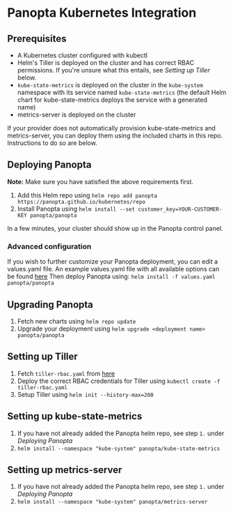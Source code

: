 # Panopta Kubernetes Integration

## Prerequisites
* A Kubernetes cluster configured with kubectl
* Helm's Tiller is deployed on the cluster and has correct RBAC permissions. If you're unsure what this entails, see *Setting up Tiller* below.
* `kube-state-metrics` is deployed on the cluster in the `kube-system` namespace with its service named `kube-state-metrics` (the default Helm chart for kube-state-metrics deploys the service with a generated name)
* metrics-server is deployed on the cluster

If your provider does not automatically provision kube-state-metrics and metrics-server, you can deploy them using the included charts in this repo. Instructions to do so are below. 

## Deploying Panopta
**Note:** Make sure you have satisfied the above requirements first.
1. Add this Helm repo using `helm repo add panopta https://panopta.github.io/kubernetes/repo`
2. Install Panopta using `helm install --set customer_key=YOUR-CUSTOMER-KEY panopta/panopta`

In a few minutes, your cluster should show up in the Panopta control panel.

### Advanced configuration
If you wish to further customize your Panopta deployment, you can edit a values.yaml file.
An example values.yaml file with all available options can be found [here](https://github.com/Panopta/kubernetes/blob/master/panopta/values.yaml)
Then deploy Panopta using:
`helm install -f values.yaml panopta/panopta`

## Upgrading Panopta
1. Fetch new charts using `helm repo update`
2. Upgrade your deployment using `helm upgrade <deployment name> panopta/panopta`

## Setting up Tiller
1. Fetch `tiller-rbac.yaml` from [here](https://github.com/Panopta/kubernetes/blob/master/tiller-rbac.yaml)
2. Deploy the correct RBAC credentials for Tiller using `kubectl create -f tiller-rbac.yaml`
2. Setup Tiller using `helm init --history-max=200`

## Setting up kube-state-metrics
1. If you have not already added the Panopta helm repo, see step `1.` under *Deploying Panopta*
2. `helm install --namespace "kube-system" panopta/kube-state-metrics`

## Setting up metrics-server
1. If you have not already added the Panopta helm repo, see step `1.` under *Deploying Panopta*
2. `helm install --namespace "kube-system" panopta/metrics-server`
